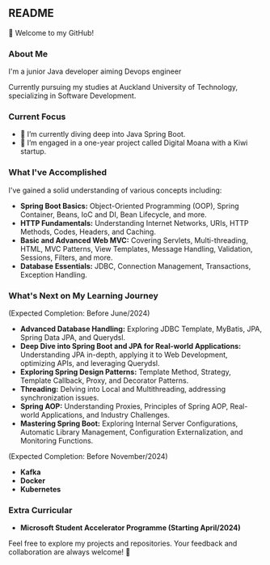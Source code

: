 <!--
**yhkim8046/yhkim8046** is a ✨ _special_ ✨ repository because its `README.md` (this file) appears on your GitHub profile.

Here are some ideas to get you started: 
- 🔭 I’m currently working on ...
- 🌱 I’m currently learning ...
- 👯 I’m looking to collaborate on ...
- 🤔 I’m looking for help with ...
- 💬 Ask me about ...
- 📫 How to reach me: ...
- 😄 Pronouns: ...
- ⚡ Fun fact: ...
-->
## README

👋 Welcome to my GitHub!

### About Me
I'm a junior Java developer aiming Devops engineer

Currently pursuing my studies at Auckland University of Technology, specializing in Software Development. 



### Current Focus
- 🌱 I’m currently diving deep into Java Spring Boot.
- 🔭 I’m engaged in a one-year project called Digital Moana with a Kiwi startup.

### What I've Accomplished
I've gained a solid understanding of various concepts including:
- **Spring Boot Basics:** Object-Oriented Programming (OOP), Spring Container, Beans, IoC and DI, Bean Lifecycle, and more.
- **HTTP Fundamentals:** Understanding Internet Networks, URIs, HTTP Methods, Codes, Headers, and Caching.
- **Basic and Advanced Web MVC:** Covering Servlets, Multi-threading, HTML, MVC Patterns, View Templates, Message Handling, Validation, Sessions, Filters, and more.
- **Database Essentials:** JDBC, Connection Management, Transactions, Exception Handling.

### What's Next on My Learning Journey
(Expected Completion: Before June/2024)
- **Advanced Database Handling:** Exploring JDBC Template, MyBatis, JPA, Spring Data JPA, and Querydsl.
- **Deep Dive into Spring Boot and JPA for Real-world Applications:** Understanding JPA in-depth, applying it to Web Development, optimizing APIs, and leveraging Querydsl.
- **Exploring Spring Design Patterns:** Template Method, Strategy, Template Callback, Proxy, and Decorator Patterns.
- **Threading:** Delving into Local and Multithreading, addressing synchronization issues.
- **Spring AOP:** Understanding Proxies, Principles of Spring AOP, Real-world Applications, and Industry Challenges.
- **Mastering Spring Boot:** Exploring Internal Server Configurations, Automatic Library Management, Configuration Externalization, and Monitoring Functions.

(Expected Completion: Before November/2024)
- **Kafka**
- **Docker**  
- **Kubernetes**
  
### Extra Curricular
- **Microsoft Student Accelerator Programme (Starting April/2024)**

Feel free to explore my projects and repositories. Your feedback and collaboration are always welcome! 🚀
